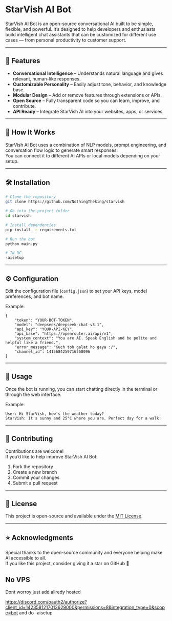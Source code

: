 # StarVish AI Bot

StarVish AI Bot is an open-source conversational AI built to be simple, flexible, and powerful. It’s designed to help developers and enthusiasts build intelligent chat assistants that can be customized for different use cases — from personal productivity to customer support.

---

## 🚀 Features

- **Conversational Intelligence** – Understands natural language and gives relevant, human-like responses.  
- **Customizable Personality** – Easily adjust tone, behavior, and knowledge base.  
- **Modular Design** – Add or remove features through extensions or APIs.  
- **Open Source** – Fully transparent code so you can learn, improve, and contribute.  
- **API Ready** – Integrate StarVish AI into your websites, apps, or services.

---

## 🧠 How It Works

StarVish AI Bot uses a combination of NLP models, prompt engineering, and conversation flow logic to generate smart responses.  
You can connect it to different AI APIs or local models depending on your setup.

---

## 🛠️ Installation

```bash
# Clone the repository
git clone https://github.com/NothingTheking/starvish

# Go into the project folder
cd starvish

# Install dependencies
pip install -r requirements.txt

# Run the bot
python main.py

# IN DC
-aisetup
```
---

## ⚙️ Configuration

Edit the configuration file (`config.json`) to set your API keys, model preferences, and bot name.

Example:

```config
{
    "token": "YOUR-BOT-TOKEN",
    "model": "deepseek/deepseek-chat-v3.1",
    "api_key": "YOUR-API-KEY",
    "api_base": "https://openrouter.ai/api/v1",
    "system_context": "You are AI. Speak English and be polite and helpful like a friend.",
    "error_message": "Kuch toh galat ho gaya :/",
    "channel_id": 1415684259716268096
}
```

---

## 💬 Usage

Once the bot is running, you can start chatting directly in the terminal or through the web interface.

Example:

```
User: Hi StarVish, how’s the weather today?
StarVish: It's sunny and 25°C where you are. Perfect day for a walk!
```

---

## 🤝 Contributing

Contributions are welcome!  
If you’d like to help improve StarVish AI Bot:

1. Fork the repository  
2. Create a new branch  
3. Commit your changes  
4. Submit a pull request

---

## 🧾 License

This project is open-source and available under the [MIT License](LICENSE).

---

## ⭐ Acknowledgments

Special thanks to the open-source community and everyone helping make AI accessible to all.  
If you like this project, consider giving it a star on GitHub 🌟


## No VPS
Dont worroy just add allredy hosted

https://discord.com/oauth2/authorize?client_id=1423581217013629000&permissions=8&integration_type=0&scope=bot
and do -aisetup
